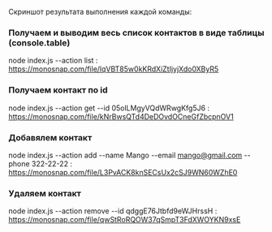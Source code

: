 Cкриншот результата выполнения каждой команды:

### Получаем и выводим весь список контактов в виде таблицы (console.table)

node index.js --action list : https://monosnap.com/file/lqVBT85w0kKRdXiZtIjyjXdo0XByR5

### Получаем контакт по id

node index.js --action get --id 05olLMgyVQdWRwgKfg5J6 : https://monosnap.com/file/kNrBwsQTd4DeDOvdOCneGfZbcpnOV1

### Добавялем контакт

node index.js --action add --name Mango --email mango@gmail.com --phone 322-22-22 :
https://monosnap.com/file/L3PvACK8knSECsUx2cSJ9WN60WZhE0

### Удаляем контакт

node index.js --action remove --id qdggE76Jtbfd9eWJHrssH : https://monosnap.com/file/qwStRoRQOW37qSmpT3FdXWOYKN9xsE
